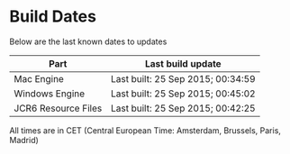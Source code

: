 # Build Dates

Below are the last known dates to updates

Part | Last build update
-----|-----
Mac Engine | Last built: 25 Sep 2015; 00:34:59
Windows Engine | Last built: 25 Sep 2015; 00:45:02
JCR6 Resource Files | Last built: 25 Sep 2015; 00:42:25
All times are in CET (Central European Time: Amsterdam, Brussels, Paris, Madrid)



